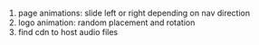 1. page animations: slide left or right depending on nav direction
2. logo animation: random placement and rotation
3. find cdn to host audio files